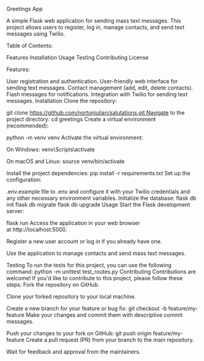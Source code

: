 Greetings App 

A simple Flask web application for sending mass text messages. This project allows users to register, log in, manage contacts, and send text messages using Twilio.

Table of Contents:

Features 
Installation 
Usage 
Testing 
Contributing 
License

Features: 

User registration and authentication. User-friendly web interface for sending text messages. Contact management (add, edit, delete contacts). Flash messages for notifications. Integration with Twilio for sending text messages. Installation Clone the repository:

git clone https://github.com/nortonjulian/salutations.git Navigate to the project directory:
cd greetings Create a virtual environment (recommended):

python -m venv venv Activate the virtual environment:

On Windows:
venv\Scripts\activate 

On macOS and Linux:
source venv/bin/activate 

Install the project dependencies:
pip install -r requirements.txt Set up the configuration:

.env.example file to .env and configure it with your Twilio credentials and any other necessary environment variables. Initialize the database:
flask db init flask db migrate flask db upgrade Usage Start the Flask development server:

flask run Access the application in your web browser at http://localhost:5000.

Register a new user account or log in if you already have one.

Use the application to manage contacts and send mass text messages.

Testing To run the tests for this project, you can use the following command:
python -m unittest test_routes.py Contributing Contributions are welcome! If you'd like to contribute to this project, please follow these steps:
Fork the repository on GitHub.

Clone your forked repository to your local machine.

Create a new branch for your feature or bug fix:
git checkout -b feature/my-feature Make your changes and commit them with descriptive commit messages.

Push your changes to your fork on GitHub:
git push origin feature/my-feature Create a pull request (PR) from your branch to the main repository.

Wait for feedback and approval from the maintainers.

